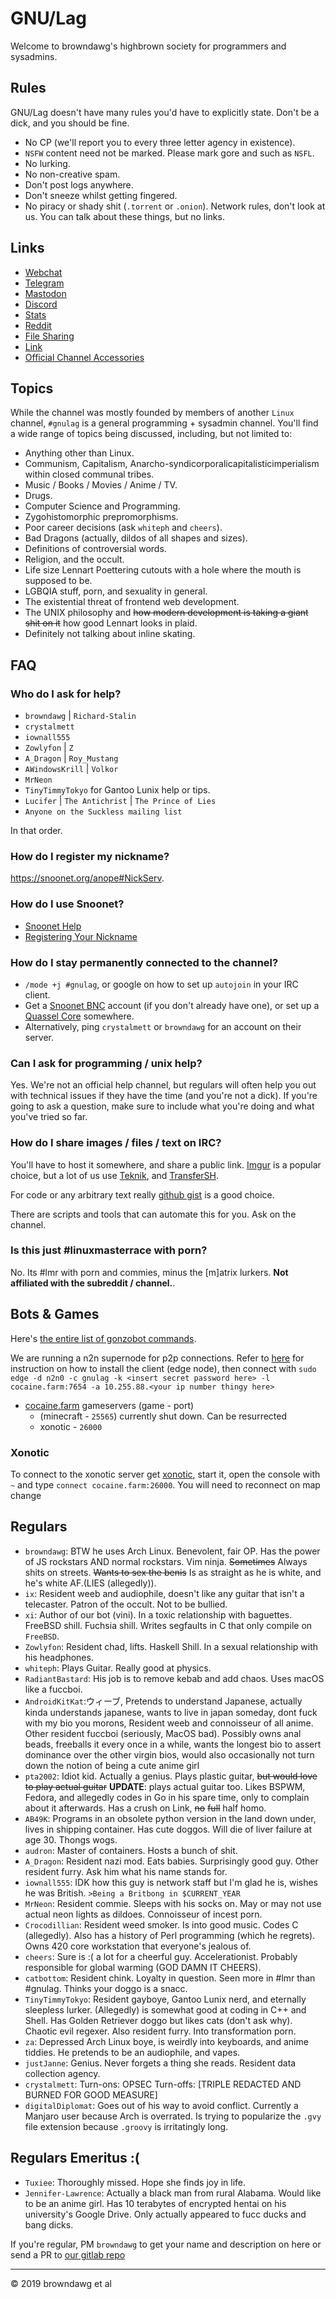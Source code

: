# GNU/Lag

Welcome to browndawg's highbrown society for programmers and sysadmins.

## Rules

GNU/Lag doesn't have many rules you'd have to explicitly state. Don't be a dick, and you should be fine.

* No CP (we'll report you to every three letter agency in existence).
* `NSFW` content need not be marked. Please mark gore and such as `NSFL`.
* No lurking.
* No non-creative spam.
* Don't post logs anywhere.
* Don't sneeze whilst getting fingered.
* No piracy or shady shit (`.torrent` or `.onion`). Network rules, don't look at us. You can talk about these things, but no links.

## Links

* [Webchat](https://tknk.io/A5YW)
* [Telegram](https://t.me/gnulag)
* [Mastodon](https://nihilist.space)
* [Discord](http://discord.me/gnulag)
* [Stats](https://bit.ly/2GFFsK1)
* [Reddit](https://old.reddit.com/r/gnulag)
* [File Sharing](https://thecum.zone/)
* [Link](https://d3ieicw58ybon5.cloudfront.net/ex/350.350/shop/product/d16f82bc07374717bfece1cdba56d8b8.jpg)
* [Official Channel Accessories](https://www.digitalmusicnews.com/wp-content/uploads/2016/09/airpodaccessory.jpg)

## Topics

While the channel was mostly founded by members of another `Linux` channel, `#gnulag` is a general programming + sysadmin channel. You'll find a wide range of topics being discussed, including, but not limited to:

* Anything other than Linux.
* Communism, Capitalism, Anarcho-syndicorporalicapitalisticimperialism within closed communal tribes.
* Music / Books / Movies / Anime / TV.
* Drugs.
* Computer Science and Programming.
* Zygohistomorphic prepromorphisms.
* Poor career decisions (ask `whiteph` and `cheers`).
* Bad Dragons (actually, dildos of all shapes and sizes).
* Definitions of controversial words.
* Religion, and the occult.
* Life size Lennart Poettering cutouts with a hole where the mouth is supposed to be.
* LGBQIA stuff, porn, and sexuality in general.
* The existential threat of frontend web development.
* The UNIX philosophy and ~~how modern development is taking a giant shit on it~~ how good Lennart looks in plaid.
* Definitely not talking about inline skating.

## FAQ

### Who do I ask for help?

* `browndawg` | `Richard-Stalin`
* `crystalmett`
* `iownall555`
* `Zowlyfon` | `Z`
* `A_Dragon` | `Roy_Mustang`
* `AWindowsKrill` | `Volkor`
* `MrNeon`
* `TinyTimmyTokyo` for Gantoo Lunix help or tips.
* `Lucifer` | `The Antichrist` | `The Prince of Lies`
* `Anyone on the Suckless mailing list`

In that order.

### How do I register my nickname?

https://snoonet.org/anope#NickServ.

### How do I use Snoonet?

* [Snoonet Help](https://snoonet.org/help)
* [Registering Your Nickname](https://snoonet.org/anope#NickServ.)

### How do I stay permanently connected to the channel?

* `/mode +j #gnulag`, or google on how to set up `autojoin` in your IRC client.
* Get a [Snoonet BNC](https://snoonet.org/bnc) account (if you don't already have one), or set up a [Quassel Core](https://quassel-irc.org/) somewhere.
* Alternatively, ping `crystalmett` or `browndawg` for an account on their server.

### Can I ask for programming / unix help?

Yes. We're not an official help channel, but regulars will often help you out with technical issues if they have the time (and you're not a dick). If you're going to ask a question, make sure to include what you're doing and what you've tried so far.

### How do I share images / files / text on IRC?

You'll have to host it somewhere, and share a public link. [Imgur](https://imgur.com) is a popular choice, but a lot of us use [Teknik](https://teknik.io), and [TransferSH](https://transfer.sh).

For code or any arbitrary text really [github gist](https://gist.github.com/) is a good choice.

There are scripts and tools that can automate this for you. Ask on the channel.

### Is this just #linuxmasterrace with porn?

No. Its #lmr with porn and commies, minus the [m]atrix lurkers. **Not affiliated with the subreddit / channel.**.

## Bots & Games

Here's [the entire list of gonzobot commands](https://snoonet.org/gonzobot).

We are running a n2n supernode for p2p connections. Refer to [here](https://github.com/ntop/n2n) for instruction on how to install the client (edge node), then connect with `sudo edge -d n2n0 -c gnulag -k <insert secret password here> -l cocaine.farm:7654 -a 10.255.88.<your ip number thingy here>`

* [cocaine.farm](https://cocaine.farm) gameservers (game - port)
    * (minecraft - `25565`) currently shut down. Can be resurrected
    * xonotic - `26000`

### Xonotic
To connect to the xonotic server get [xonotic](http://xonotic.org/), start it, open the console with `~` and type `connect cocaine.farm:26000`. You will need to reconnect on map change

## Regulars

* `browndawg`: BTW he uses Arch Linux. Benevolent, fair OP. Has the power of JS rockstars AND normal rockstars. Vim ninja. ~~Sometimes~~ Always shits on streets. ~~Wants to sex the benis~~ Is as straight as he is white, and he's white AF.(LIES (allegedly)).
* `ix`: Resident weeb and audiophile, doesn't like any guitar that isn't a telecaster. Patron of the occult. Not to be bullied.
* `xi`: Author of our bot (vini). In a toxic relationship with baguettes. FreeBSD shill. Fuchsia shill. Writes segfaults in C that only compile on `FreeBSD`.
* `Zowlyfon`: Resident chad, lifts. Haskell Shill. In a sexual relationship with his headphones.
* `whiteph`: Plays Guitar. Really good at physics.
* `RadiantBastard`: His job is to remove kebab and add chaos. Uses macOS like a fuccboi.
* `AndroidKitKat`:ウィーブ, Pretends to understand Japanese, actually kinda understands japanese, wants to live in japan someday, dont fuck with my bio you morons, Resident weeb and connoisseur of all anime. Other resident fuccboi (seriously, MacOS bad). Possibly owns anal beads, freeballs it every once in a while, wants the longest bio to assert dominance over the other virgin bios, would also occasionally not turn down the notion of being a cute anime girl
* `pta2002`: Idiot kid. Actually a genius. Plays plastic guitar, ~~but would love to play actual guitar~~ **UPDATE**: plays actual guitar too. Likes BSPWM, Fedora, and allegedly codes in Go in his spare time, only to complain about it afterwards. Has a crush on Link, ~~no~~ ~~full~~ half homo.
* `AB49K`: Programs in an obsolete python version in the land down under, lives in shipping container. Has cute doggos. Will die of liver failure at age 30. Thongs wogs.
* `audron`: Master of containers. Hosts a bunch of shit.
* `A_Dragon`: Resident nazi mod. Eats babies. Surprisingly good guy. Other resident furry. Ask him what his name stands for.
* `iownall555`: IDK how this guy is network staff but I'm glad he is, wishes he was British. `>Being a Britbong in $CURRENT_YEAR`
* `MrNeon`: Resident commie. Sleeps with his socks on. May or may not use actual neon lights as dildoes. Connoisseur of incest porn.
* `Crocodillian`: Resident weed smoker. Is into good music. Codes C (allegedly). Also has a history of Perl programming (which he regrets). Owns 420 core workstation that everyone's jealous of.
* `cheers`: Sure is :( a lot for a cheerful guy. Accelerationist. Probably responsible for global warming (GOD DAMN IT CHEERS).
* `catbottom`: Resident chink. Loyalty in question. Seen more in #lmr than #gnulag. Thinks your doggo is a snacc.
* `TinyTimmyTokyo`: Resident gayboye, Gantoo Lunix nerd, and eternally sleepless lurker. (Allegedly) is somewhat good at coding in C++ and Shell. Has Golden Retriever doggo but likes cats (don't ask why). Chaotic evil regexer. Also resident furry. Into transformation porn.
* `za`: Depressed Arch Linux boye, is weirdly into keyboards, and anime tiddies. He pretends to be an audiophile, and vapes.
* `justJanne`: Genius. Never forgets a thing she reads. Resident data collection agency.
* `crystalmett`: Turn-ons: OPSEC Turn-offs: [TRIPLE REDACTED AND BURNED FOR GOOD MEASURE]
* `digitalDiplomat`: Goes out of his way to avoid conflict. Currently a Manjaro user because Arch is overrated. Is trying to popularize the `.gvy` file extension because `.groovy` is irritatingly long.

## Regulars Emeritus :(

* `Tuxiee`: Thoroughly missed. Hope she finds joy in life.
* `Jennifer-Lawrence`: Actually a black man from rural Alabama. Would like to be an anime girl. Has 10 terabytes of encrypted hentai on his university's Google Drive. Only actually appeared to fucc ducks and bang dicks.


If you're regular, PM `browndawg` to get your name and description on here or send a PR to [our gitlab repo](https://gitlab.com/ejectedspace/gnulag/gnulag.net)

---
© 2019 browndawg et al


